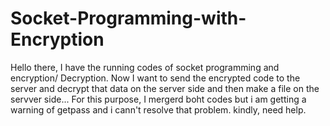 # Socket-Programming-with-Encryption
Hello there, I have the running codes of socket programming and encryption/ Decryption. Now I want to send the encrypted code to the server and decrypt that data on the server side and then make a file on the servver side...
For this purpose, I mergerd boht codes but i am getting a warning of getpass and i cann't resolve that problem. kindly, need help.
